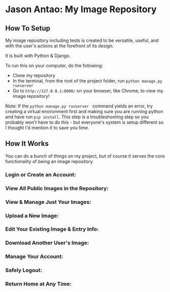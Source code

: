 
# Jason Antao: My Image Repository

  

## How To Setup

My image repository including tests is created to be versatile, useful, and with the user's actions at the forefront of its design. 

It is built with Python & Django. 

To run this on your computer, do the following:

- Clone my repository
- In the terminal, from the root of the project folder, run `python manage.py runserver `
- Go to `http://127.0.0.1:8000/` on your browser, like Chrome, to view my image repository!

Note: If the  `python manage.py runserver ` command yields an error, try creating a virtual environment first and making sure you are running python and have run `pip install`. This step is a troubleshooting step so you probably won't have to do this - but everyone's system is setup different so I thought I'd mention it to save you time. 

## How It Works

You can do a bunch of things on my project, but of course it serves the core functionality of being an image repository.

### Login or Create an Account:

### View All Public Images in the Repository:

### View & Manage Just Your Images:

### Upload a New Image:

### Edit Your Existing Image & Entry Info:

### Download Another User's Image:

### Manage Your Account:

### Safely Logout:

### Return Home at Any Time:


